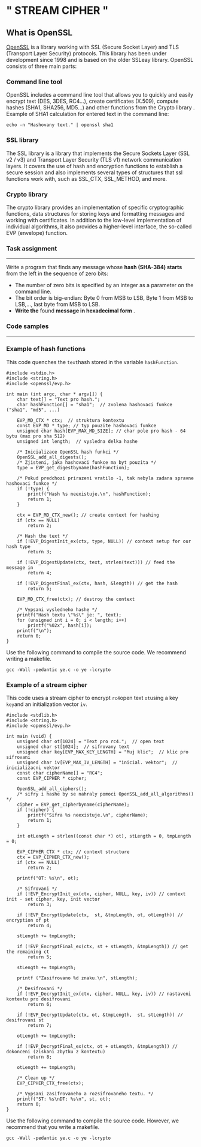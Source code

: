 # " STREAM CIPHER "

What is OpenSSL
--------------------------------------------------------------------------------------

[OpenSSL](http://www.openssl.org/) is a library working with SSL (Secure Socket Layer) and TLS (Transport Layer Security) protocols. This library has been under development since 1998 and is based on the older SSLeay library. OpenSSL consists of three main parts:

### Command line tool

OpenSSL includes a command line tool that allows you to quickly and easily encrypt text (DES, 3DES, RC4…), create certificates (X.509), compute hashes (SHA1, SHA256, MD5…) and other functions from the Crypto library . Example of SHA1 calculation for entered text in the command line:

``` {.highlightjs-ext .highlight}
echo -n "Hashovany text." | openssl sha1
```

### SSL library

The SSL library is a library that implements the Secure Sockets Layer (SSL v2 / v3) and Transport Layer Security (TLS v1) network communication layers. It covers the use of hash and encryption functions to establish a secure session and also implements several types of structures that ssl functions work with, such as SSL\_CTX, SSL\_METHOD, and more.

### Crypto library

The crypto library provides an implementation of specific cryptographic functions, data structures for storing keys and formatting messages and working with certificates. In addition to the low-level implementation of individual algorithms, it also provides a higher-level interface, the so-called EVP (envelope) function.

### Task assignment
----------------------------------------------------------------------------------------------------

Write a program that finds any message whose **hash (SHA-384) starts** from the left in the sequence of zero bits:

-   The number of zero bits is specified by an integer as a parameter on the command line.
-   The bit order is big-endian: Byte 0 from MSB to LSB, Byte 1 from MSB to LSB,…, last byte from MSB to LSB.
-   **Write the** found **message in hexadecimal form** .

### Code samples
-------------------------------------------------------------------------------------------

### Example of hash functions

This code quenches the `text`hash stored in the variable `hashFunction`.

``` {.highlightjs-ext .highlight}
#include <stdio.h>
#include <string.h>
#include <openssl/evp.h>

int main (int argc, char * argv[]) {
    char text[] = "Text pro hash.";
    char hashFunction[] = "sha1";  // zvolena hashovaci funkce ("sha1", "md5", ...)

    EVP_MD_CTX * ctx;  // struktura kontextu
    const EVP_MD * type; // typ pouzite hashovaci funkce
    unsigned char hash[EVP_MAX_MD_SIZE]; // char pole pro hash - 64 bytu (max pro sha 512)
    unsigned int length;  // vysledna delka hashe

    /* Inicializace OpenSSL hash funkci */
    OpenSSL_add_all_digests();
    /* Zjisteni, jaka hashovaci funkce ma byt pouzita */
    type = EVP_get_digestbyname(hashFunction);

    /* Pokud predchozi prirazeni vratilo -1, tak nebyla zadana spravne hashovaci funkce */
    if (!type) {
        printf("Hash %s neexistuje.\n", hashFunction);
        return 1;
    }

    ctx = EVP_MD_CTX_new(); // create context for hashing
    if (ctx == NULL)
        return 2;

    /* Hash the text */
    if (!EVP_DigestInit_ex(ctx, type, NULL)) // context setup for our hash type
        return 3;

    if (!EVP_DigestUpdate(ctx, text, strlen(text))) // feed the message in
        return 4;

    if (!EVP_DigestFinal_ex(ctx, hash, &length)) // get the hash
        return 5;

    EVP_MD_CTX_free(ctx); // destroy the context

    /* Vypsani vysledneho hashe */
    printf("Hash textu \"%s\" je: ", text);
    for (unsigned int i = 0; i < length; i++)
        printf("%02x", hash[i]);
    printf("\n");
    return 0;
}
```

Use the following command to compile the source code. We recommend writing a makefile.

``` {.highlightjs-ext .highlight}
gcc -Wall -pedantic ye.c -o ye -lcrypto
```

### Example of a stream cipher

This code uses a stream cipher to encrypt `rc4`open text `ot`using a key `key`and an initialization vector `iv`.

``` {.highlightjs-ext .highlight}
#include <stdlib.h>
#include <string.h>
#include <openssl/evp.h>

int main (void) {
    unsigned char ot[1024] = "Text pro rc4.";  // open text
    unsigned char st[1024];  // sifrovany text
    unsigned char key[EVP_MAX_KEY_LENGTH] = "Muj klic";  // klic pro sifrovani
    unsigned char iv[EVP_MAX_IV_LENGTH] = "inicial. vektor";  // inicializacni vektor
    const char cipherName[] = "RC4";
    const EVP_CIPHER * cipher;

    OpenSSL_add_all_ciphers();
    /* sifry i hashe by se nahraly pomoci OpenSSL_add_all_algorithms() */
    cipher = EVP_get_cipherbyname(cipherName);
    if (!cipher) {
        printf("Sifra %s neexistuje.\n", cipherName);
        return 1;
    }

    int otLength = strlen((const char *) ot), stLength = 0, tmpLength = 0;

    EVP_CIPHER_CTX * ctx; // context structure
    ctx = EVP_CIPHER_CTX_new();
    if (ctx == NULL)
        return 2;

    printf("OT: %s\n", ot);

    /* Sifrovani */
    if (!EVP_EncryptInit_ex(ctx, cipher, NULL, key, iv)) // context init - set cipher, key, init vector
        return 3;

    if (!EVP_EncryptUpdate(ctx,  st, &tmpLength, ot, otLength)) // encryption of pt
        return 4;

    stLength += tmpLength;

    if (!EVP_EncryptFinal_ex(ctx, st + stLength, &tmpLength)) // get the remaining ct
        return 5;

    stLength += tmpLength;

    printf ("Zasifrovano %d znaku.\n", stLength);

    /* Desifrovani */
    if (!EVP_DecryptInit_ex(ctx, cipher, NULL, key, iv)) // nastaveni kontextu pro desifrovani
        return 6;

    if (!EVP_DecryptUpdate(ctx, ot, &tmpLength,  st, stLength)) // desifrovani st
        return 7;

    otLength += tmpLength;

    if (!EVP_DecryptFinal_ex(ctx, ot + otLength, &tmpLength)) // dokonceni (ziskani zbytku z kontextu)
        return 8;

    otLength += tmpLength;

    /* Clean up */
    EVP_CIPHER_CTX_free(ctx);

    /* Vypsani zasifrovaneho a rozsifrovaneho textu. */
    printf("ST: %s\nDT: %s\n", st, ot);
    return 0;
}
```

Use the following command to compile the source code. However, we recommend that you write a makefile.

``` {.highlightjs-ext .highlight}
gcc -Wall -pedantic ye.c -o ye -lcrypto
```
